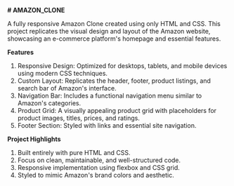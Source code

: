 **# AMAZON_CLONE**

A fully responsive Amazon Clone created using only HTML and CSS. This project replicates the visual design and layout of the Amazon website, showcasing an e-commerce platform's homepage and essential features.

**Features** 

1. Responsive Design: Optimized for desktops, tablets, and mobile devices using modern CSS techniques.
2. Custom Layout: Replicates the header, footer, product listings, and search bar of Amazon's interface.
3. Navigation Bar: Includes a functional navigation menu similar to Amazon's categories.
4. Product Grid: A visually appealing product grid with placeholders for product images, titles, prices, and ratings.
5. Footer Section: Styled with links and essential site navigation.
   
**Project Highlights**

1. Built entirely with pure HTML and CSS.
2. Focus on clean, maintainable, and well-structured code.
3. Responsive implementation using flexbox and CSS grid.
4. Styled to mimic Amazon's brand colors and aesthetic.
